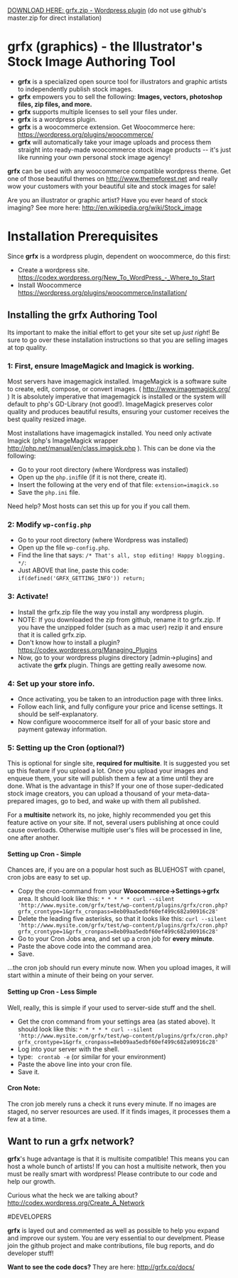 [DOWNLOAD HERE: grfx.zip - Wordpress plugin](https://www.dropbox.com/s/0z8tv5xjd4z4rbv/grfx.zip?dl=0 "grfx.zip - Wordpress plugin") (do not use github's master.zip for direct installation)

# grfx (graphics) - the Illustrator's Stock Image Authoring Tool

 - **grfx** is a specialized open source tool for illustrators and graphic artists to independently publish stock images.
 - **grfx** empowers you to sell the following: **Images, vectors, photoshop files, zip files, and more.**
 - **grfx** supports multiple licenses to sell your files under.
 - **grfx** is a wordpress plugin.
 - **grfx** is a woocommerce extension. Get Woocommerce here: https://wordpress.org/plugins/woocommerce/
 - **grfx** will automatically take your image uploads and process them straight into ready-made woocommerce stock image products -- it's just like running your own personal stock image agency!

**grfx** can be used with any woocommerce compatible wordpress theme. Get one of those beautiful themes on http://www.themeforest.net and really wow your customers with your beautiful site and stock images for sale!

Are you an illustrator or graphic artist? Have you ever heard of stock imaging? See more here: http://en.wikipedia.org/wiki/Stock_image

# Installation Prerequisites 
Since **grfx** is a wordpress plugin, dependent on woocommerce, do this first:
 - Create a wordpress site. https://codex.wordpress.org/New_To_WordPress_-_Where_to_Start
 - Install Woocommerce https://wordpress.org/plugins/woocommerce/installation/

## Installing the grfx Authoring Tool
Its important to make the initial effort to get your site set up *just right*! Be sure to go over these installation instructions so that you are selling images at top quality.

### 1: First, ensure ImageMagick and Imagick is working.
Most servers have imagemagick installed. ImageMagick is a software suite to create, edit, compose, or convert images. ( http://www.imagemagick.org/ ) It is absolutely imperative that imagemagick is installed or the system will default to php's GD-Library (not good!). ImageMagick preserves color quality and produces beautiful results, ensuring your customer receives the best quality resized image.

Most installations have imagemagick installed. You need only activate Imagick (php's ImageMagick wrapper http://php.net/manual/en/class.imagick.php ). This can be done via the following:

 - Go to your root directory (where Wordpress was installed)
 - Open up the ```php.ini```file (if it is not there, create it).
 - Insert the following at the very end of that file: ```extension=imagick.so```
 - Save the ```php.ini``` file.
 
Need help? Most hosts can set this up for you if you call them.

### 2: Modify ```wp-config.php```

 - Go to your root directory (where Wordpress was installed)
 - Open up the file ```wp-config.php```.
 - Find the line that says: ```/* That's all, stop editing! Happy blogging. */```:
 - Just ABOVE that line, paste this code: ```if(defined('GRFX_GETTING_INFO')) return; ```

### 3: Activate!

- Install the grfx.zip file the way you install any wordpress plugin. 
- NOTE: If you downloaded the zip from github, rename it to grfx.zip. If you have the unzipped folder (such as a mac user) rezip it and ensure that it is called grfx.zip. 
- Don't know how to install a plugin? https://codex.wordpress.org/Managing_Plugins
- Now, go to your wordpress plugins directory [admin->plugins] and activate the **grfx** plugin. Things are getting really awesome now.

### 4: Set up your store info.

- Once activating, you be taken to an introduction page with three links.
- Follow each link, and fully configure your price and license settings. It should be self-explanatory.
- Now configure woocommerce itself for all of your basic store and payment gateway information.

### 5: Setting up the Cron (optional?)
This is optional for single site, **required for multisite**. It is suggested you set up this feature if you upload a lot. Once you upload your images and enqueue them, your site will publish them a few at a time until they are done. What is the advantage in this? If your one of those super-dedicated stock image creators, you can upload a thousand of your meta-data-prepared images, go to bed, and wake up with them all published.

For a **multisite** network its, no joke, highly recommended you get this feature active on your site. If not, several users publishing at once could cause overloads. Otherwise multiple user's files will be processed in line, one after another. 

#### Setting up Cron - Simple
Chances are, if you are on a popular host such as BLUEHOST with cpanel, cron jobs are easy to set up. 
- Copy the cron-command from your **Woocommerce->Settings->grfx** area. It should look like this:
```* * * * * curl --silent 'http://www.mysite.com/grfx/test/wp-content/plugins/grfx/cron.php?grfx_crontype=1&grfx_cronpass=8eb09aa5edbf60ef499c682a90916c28'```
- Delete the leading five asterisks, so that it looks like this: 
```curl --silent 'http://www.mysite.com/grfx/test/wp-content/plugins/grfx/cron.php?grfx_crontype=1&grfx_cronpass=8eb09aa5edbf60ef499c682a90916c28'```
- Go to your Cron Jobs area, and set up a cron job for **every minute**. 
- Paste the above code into the command area. 
- Save.

...the cron job should run every minute now. When you upload images, it will start within a minute of their being on your server.

#### Setting up Cron - Less Simple
Well, really, this is simple if your used to server-side stuff and the shell. 
- Get the cron command from your settings area (as stated above). It should look like this: ```* * * * * curl --silent 'http://www.mysite.com/grfx/test/wp-content/plugins/grfx/cron.php?grfx_crontype=1&grfx_cronpass=8eb09aa5edbf60ef499c682a90916c28'```
- Log into your server with the shell. 
- type: ``` crontab -e``` (or similar for your environment)
- Paste the above line into your cron file.
- Save it.

#### Cron Note:
The cron job merely runs a check it runs every minute. If no images are staged, no server resources are used. If it finds images, it processes them a few at a time.

## Want to run a grfx network?
**grfx**'s huge advantage is that it is multisite compatible! This means you can host a whole bunch of artists! If you can host a multisite network, then you must be really smart with wordpress! Please contribute to our code and help our growth.

Curious what the heck we are talking about? http://codex.wordpress.org/Create_A_Network

#DEVELOPERS

**grfx** is layed out and commented as well as possible to help you expand and improve our system. You are very essential to our develpment. Please join the github project and make contributions, file bug reports, and do developer stuff! 

**Want to see the code docs?** They are here: http://grfx.co/docs/
